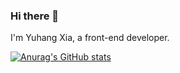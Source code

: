 ### Hi there 👋

I'm Yuhang Xia, a front-end developer.

[![Anurag's GitHub stats](https://github-readme-stats.vercel.app/api?username=MichaelYuhe&count_private=true&show_icons=true)](https://github.com/anuraghazra/github-readme-stats)
